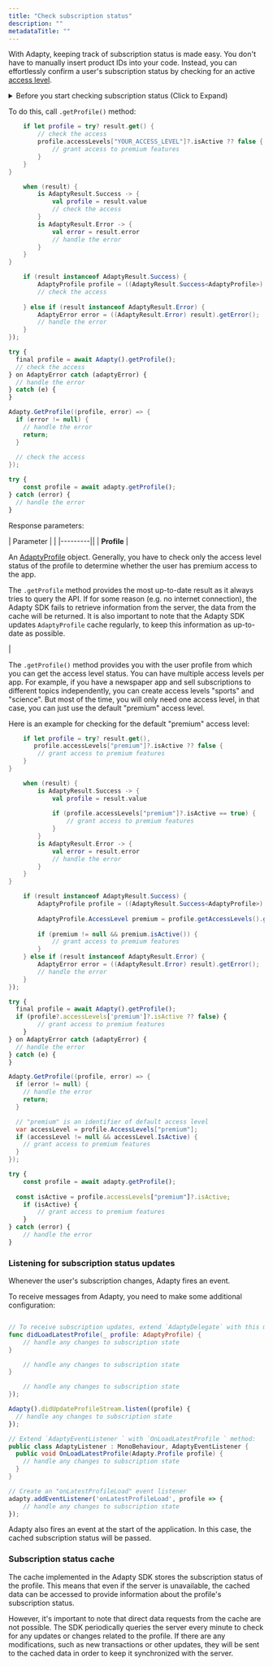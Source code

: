 ```yaml
---
title: "Check subscription status"
description: ""
metadataTitle: ""
---
```


With Adapty, keeping track of subscription status is made easy. You don't have to manually insert product IDs into your code. Instead, you can effortlessly confirm a user's subscription status by checking for an active [access level](access-level).

<details>
   <summary>Before you start checking subscription status (Click to Expand)</summary>

   - For iOS, set up [App Store Server Notifications](app-store-server-notifications)
- For Android, set up [Real-time Developer Notifications (RTDN)](real-time-developer-notifications-rtdn)
</details>

To do this, call `.getProfile()` method:

```swift title="title="Adapty.getProfile { result in""
    if let profile = try? result.get() {
        // check the access
      	profile.accessLevels["YOUR_ACCESS_LEVEL"]?.isActive ?? false {
        	// grant access to premium features
        }
    }
}
```
```kotlin title="title="Adapty.getProfile { result ->""
    when (result) {
        is AdaptyResult.Success -> {
            val profile = result.value
            // check the access
        }
        is AdaptyResult.Error -> {
            val error = result.error
            // handle the error
        }
    }
}
```
```java title="title="Adapty.getProfile(result -> {""
    if (result instanceof AdaptyResult.Success) {
        AdaptyProfile profile = ((AdaptyResult.Success<AdaptyProfile>) result).getValue();
        // check the access
      
    } else if (result instanceof AdaptyResult.Error) {
        AdaptyError error = ((AdaptyResult.Error) result).getError();
        // handle the error
    }
});
```
```javascript title="title="Flutter""
try {
  final profile = await Adapty().getProfile();
  // check the access
} on AdaptyError catch (adaptyError) {
  // handle the error
} catch (e) {
}
```
```csharp title="title="Unity""
Adapty.GetProfile((profile, error) => {
  if (error != null) {
    // handle the error
    return;
  }
  
  // check the access
});
```
```typescript title="title="React Native (TS)""
try {
	const profile = await adapty.getProfile();
} catch (error) {
  // handle the error
}
```

Response parameters:

| Parameter |  |
|---------||
| **Profile** | <p>An [AdaptyProfile](sdk-models#adaptyprofile) object. Generally, you have to check only the access level status of the profile to determine whether the user has premium access to the app.</p><p></p><p>The `.getProfile` method provides the most up-to-date result as it always tries to query the API. If for some reason (e.g. no internet connection), the Adapty SDK fails to retrieve information from the server, the data from the cache will be returned. It is also important to note that the Adapty SDK updates `AdaptyProfile` cache regularly, to keep this information as up-to-date as possible.</p> |


The `.getProfile()` method provides you with the user profile from which you can get the access level status. You can have multiple access levels per app. For example, if you have a newspaper app and sell subscriptions to different topics independently, you can create access levels "sports" and "science". But most of the time, you will only need one access level, in that case, you can just use the default "premium" access level.

Here is an example for checking for the default "premium" access level:

```swift title="title="Adapty.getProfile { result in""
    if let profile = try? result.get(), 
       profile.accessLevels["premium"]?.isActive ?? false {
        // grant access to premium features
    }
}
```
```kotlin title="title="Adapty.getProfile { result ->""
    when (result) {
        is AdaptyResult.Success -> {
            val profile = result.value
            
            if (profile.accessLevels["premium"]?.isActive == true) {
                // grant access to premium features
            }
        }
        is AdaptyResult.Error -> {
            val error = result.error
            // handle the error
        }
    }
}
```
```java title="title="Adapty.getProfile(result -> {""
    if (result instanceof AdaptyResult.Success) {
        AdaptyProfile profile = ((AdaptyResult.Success<AdaptyProfile>) result).getValue();
        
      	AdaptyProfile.AccessLevel premium = profile.getAccessLevels().get("premium");
        
      	if (premium != null && premium.isActive()) {
            // grant access to premium features
        }
    } else if (result instanceof AdaptyResult.Error) {
        AdaptyError error = ((AdaptyResult.Error) result).getError();
        // handle the error
    }
});
```
```javascript title="title="Flutter""
try {
  final profile = await Adapty().getProfile();
  if (profile?.accessLevels['premium']?.isActive ?? false) {
		// grant access to premium features
	}
} on AdaptyError catch (adaptyError) {
  // handle the error
} catch (e) {
}
```
```csharp title="title="Unity""
Adapty.GetProfile((profile, error) => {
  if (error != null) {
    // handle the error
    return;
  }

  // "premium" is an identifier of default access level
  var accessLevel = profile.AccessLevels["premium"];
  if (accessLevel != null && accessLevel.IsActive) {
    // grant access to premium features
  }
});
```
```typescript title="title="React Native (TS)""
try {
	const profile = await adapty.getProfile();
	
  const isActive = profile.accessLevels["premium"]?.isActive;
	if (isActive) {
		// grant access to premium features
	}
} catch (error) {
	// handle the error
}
```

### Listening for subscription status updates

Whenever the user's subscription changes, Adapty fires an event. 

To receive messages from Adapty, you need to make some additional configuration:

```swift title="title="Adapty.delegate = self""

// To receive subscription updates, extend `AdaptyDelegate` with this method:
func didLoadLatestProfile(_ profile: AdaptyProfile) {
    // handle any changes to subscription state
}
```
```kotlin title="title="Adapty.setOnProfileUpdatedListener { profile ->""
    // handle any changes to subscription state
}
```
```java title="title="Adapty.setOnProfileUpdatedListener(profile -> {""
    // handle any changes to subscription state
});
```
```javascript title="title="Flutter""
Adapty().didUpdateProfileStream.listen((profile) {
  // handle any changes to subscription state
});
```
```csharp title="title="Unity""
// Extend `AdaptyEventListener ` with `OnLoadLatestProfile ` method:
public class AdaptyListener : MonoBehaviour, AdaptyEventListener {
  public void OnLoadLatestProfile(Adapty.Profile profile) {
    // handle any changes to subscription state
  }
}
```
```typescript title="title="React Native (TS)""
// Create an "onLatestProfileLoad" event listener
adapty.addEventListener('onLatestProfileLoad', profile => {
	// handle any changes to subscription state
});
```

Adapty also fires an event at the start of the application. In this case, the cached subscription status will be passed.

### Subscription status cache

The cache implemented in the Adapty SDK stores the subscription status of the profile. This means that even if the server is unavailable, the cached data can be accessed to provide information about the profile's subscription status.

However, it's important to note that direct data requests from the cache are not possible. The SDK periodically queries the server every minute to check for any updates or changes related to the profile. If there are any modifications, such as new transactions or other updates, they will be sent to the cached data in order to keep it synchronized with the server.